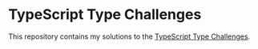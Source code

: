 # TypeScript Type Challenges
This repository contains my solutions to the [TypeScript Type Challenges](https://github.com/oathompsonjones/ts-type-challenges.git).